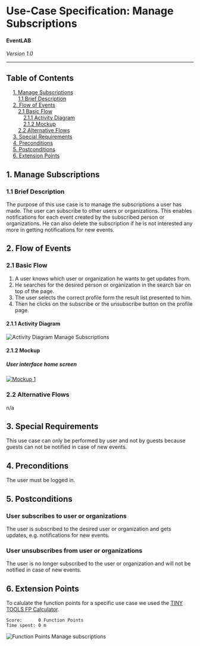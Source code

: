 # Use-Case Specification: Manage Subscriptions
#### EventLAB

*Version 1.0*

---
## Table of Contents

&emsp; [1. Manage Subscriptions](#1-manage-subscriptions)<br/>
&emsp;&emsp; [1.1 Brief Description](#11-brief-description)<br/>
&emsp; [2. Flow of Events](#2-flow-of-events)<br/>
&emsp;&emsp; [2.1 Basic Flow](#21-basic-flow)<br/>
&emsp;&emsp;&emsp; [2.1.1 Activity Diagram](#211-activity-diagram)<br/>
&emsp;&emsp;&emsp; [2.1.2 Mockup](#212-mockup)<br/>
&emsp;&emsp; [2.2 Alternative Flows](#22-alternative-flows)<br/>
&emsp; [3. Special Requirements](#3-special-requirements)<br/>
&emsp; [4. Preconditions](#4-preconditions)<br/>
&emsp; [5. Postconditions](#5-postconditions)<br/>
&emsp; [6. Extension Points](#6-extension-points)<br/>

## 1. Manage Subscriptions

### 1.1 Brief Description
The purpose of this use case is to manage the subscriptions a user has made. The user can subscribe to other users or organizations. This enables notifications for each event created by the subscribed person or organizations. He can also delete the subscription if he is not interested any more in getting notifications for new events.

## 2. Flow of Events

### 2.1 Basic Flow

1.	A user knows which user or organization he wants to get updates from.
2.	He searches for the desired person or organization in the search bar on top of the page.
3.	The user selects the correct profile form the result list presented to him.
4.	Then he clicks on the subscribe or the unsubscribe button on the profile page.


#### 2.1.1 Activity Diagram

![Activity Diagram Manage Subscriptions](Activity%20Diagrams/Activity-Diagram-Manage-Subscriptions.png)

#### 2.1.2 Mockup

##### User interface home screen
[![Mockup 1](Mockups/01%20-%20User%20Interface%20with%20Notification.png)](https://github.com/tarjmp/eventlab-doc/blob/master/Software%20Requirements%20Specification/Use%20Cases/Reply%20to%20Events/Mockups/01%20-%20User%20Interface%20with%20Notification.png)

### 2.2 Alternative Flows

n/a

## 3. Special Requirements

This use case can only be performed by user and not by guests because guests can not be notified in case of new events.

## 4. Preconditions

The user must be logged in.

## 5. Postconditions

### User subscribes to user or organizations
The user is subscribed to the desired user or organization and gets updates, e.g. notifications for new events.

### User unsubscribes from user or organizations
The user is no longer subscribed to the user or organization and will not be notified in case of new events.


## 6. Extension Points

To calulate the function points for a specific use case we used the [TINY TOOLS FP Calculator](http://groups.umd.umich.edu/cis/course.des/cis525/js/f00/harvey/FP_Calc.html).

    Score:      0 Function Points
    Time spent: 0 m
	
![Function Points Manage subscriptions](FP-Manage-subscriptions.png)
